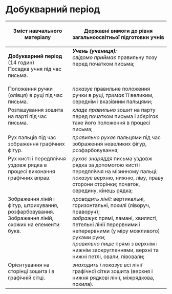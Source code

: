 # Добукварний період
<table>
<thead>
  <tr>
    <th width="40%" align="center"><p>Зміст навчального матеріалу</p></td>
    <th width="60%" align="center"><p>Державні вимоги до рівня загальноосвітньої підготовки учнів</p></td>
  </tr>
</thead>
<tbody>
  <tr>
    <td width="40%" style="vertical-align:top !important;">
    <p><b>Добукварний період</b> (14 годин)<br>
Посадка учня під час письма.</td>
    <td width="60%" style="vertical-align:top !important;">
<i><b>Учень (учениця):</b></i><br>
<i>свідомо приймає</i> правильну позу перед початком письма;</td>
  </tr>
  <tr>
    <td width="40%" style="vertical-align:top !important;">
    Положення ручки (олівця) в руці під час письма.</td>
    <td width="60%" style="vertical-align:top !important;">
<i>показує</i> правильне положення ручки в руці, <i>тримає</i> її великим, середнім і вказівним пальцями;</td>
  </tr>
  <tr>
    <td width="40%" style="vertical-align:top !important;">
Розташування зошита на парті під час письма.</td>
    <td width="60%" style="vertical-align:top !important;">
<i>кладе правильно</i> зошит на парту перед початком письма і <i>зберігає</i> таке його положення в процесі письма;</td>
  </tr>
  <tr>
    <td width="40%" style="vertical-align:top !important;">
Рух пальців під час зображення графічних фігур.</td>
    <td width="60%" style="vertical-align:top !important;">
<i>правильно рухає</i> пальцями під час зображення невеликих фігур, розфарбовування;</td>
  </tr>
  <tr>
    <td width="40%" style="vertical-align:top !important;">
Рух кисті і передпліччя уздовж рядка в процесі виконання графічних вправ.</td>
    <td width="60%" style="vertical-align:top !important;">
<i>рухає знаряддя</i> письма уздовж рядка за допомогою кисті і передпліччя на мізинному пальці;<br>
<i>показує</i> верхню, нижню, ліву, праву сторони сторінки; початок, середину, кінець рядка; <br></td>
  </tr>
  <tr>
    <td width="40%" style="vertical-align:top !important;">
Зображення ліній і фігур, штрихування, розфарбовування.<br>
Зображення ліній, схожих на елементи букв.<br></td>
    <td width="60%" style="vertical-align:top !important;">
<i>проводить лінії:</i> вертикальні, горизонтальні, похилі (ліворуч, праворуч);<br>
<i>зображує</i> прямі, ламані, хвилясті, петельні лінії перервними і неперервними (у міру можливого) рухами руки;<br>
<i>правильно пише</i> прямі з верхнім і нижнім заокругленнями, верхні та нижні петлі, овали, півовали;<br></td>
  </tr>
  <tr>
    <td width="40%" style="vertical-align:top !important;">
Орієнтування на сторінці зошита і в графічній сітці.</td>
    <td width="60%" style="vertical-align:top !important;">
<i>знаходить і показує</i> всі лінії графічної сітки зошита (верхня і нижня рядкові лінії, міжрядкова, похила).</td>
  </tr>
</tbody>
</table>